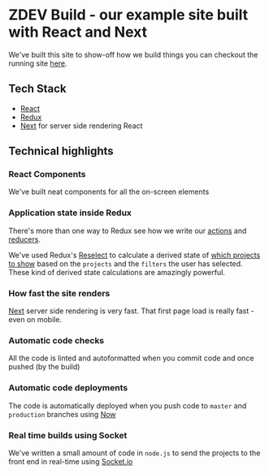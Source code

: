 # ZDEV Build - our example site built with React and Next

We've built this site to show-off how we build things you can checkout the running site [here](https://builds.z-dev.com).

## Tech Stack

* [React](https://reactjs.org/)
* [Redux](https://redux.js.org/)
* [Next](https://nextjs.org/) for server side rendering React

## Technical highlights

### React Components

We've built neat components for all the on-screen elements

### Application state inside Redux

There's more than one way to Redux see how we write our [actions](redux/actions) and [reducers](redux/reducers).

We've used Redux's [Reselect](https://github.com/reduxjs/reselect) to calculate a derived state of [which projects to show](redux/selectors/projects.js) based on the `projects` and the `filters` the user has selected. These kind of derived state calculations are amazingly powerful.

### How fast the site renders

[Next](https://nextjs.org/) server side rendering is very fast. That first page load is really fast - even on mobile.

### Automatic code checks

All the code is linted and autoformatted when you commit code and once pushed (by the build)

### Automatic code deployments

The code is automatically deployed when you push code to `master` and `production` branches using [Now](https://zeit.co/now)

### Real time builds using Socket

We've written a small amount of code in `node.js` to send the projects to the front end in real-time using [Socket.io](https://socket.io/)
